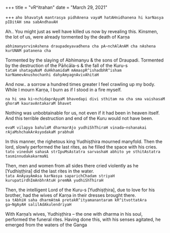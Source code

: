 +++
title = "vR^itrahan"
date = "March 29, 2021"

+++
`aho bhavatyA mantrasya pidhAnena vayaM hatAHnidhanena hi karNasya pIDitAH sma sabAndhavAH`

Ah.. You might just as well have killed us now by revealing this.
Kinsmen, the lot of us, were already tormented by the death of Karṇa

`abhimanyorvinAshena draupadeyavadhena cha pA~nchAlAnAM cha nAshena kurUNAM patanena cha `  
  
Tormented by the slaying of Abhimanyu & the sons of Draupadi. Tormented
by the destruction of the Pāñcāla-s & the fall of the Kuru-s  
`tataH shataguNaM duHkhamidaM mAmaspR^ishadbhR^isham karNamevAnushochanhi dahyAmyagnAvivAhitaH`
  
  
And now.. a sorrow a hundred times greater I feel crawling up my body.
While I mourn Karṇa, I burn as if I stood in a fire myself.  
  
`na hi sma ki~nchidaprApyaM bhavedapi divi sthitam na cha sma vaishasaM ghoraM kauravAntakaraM bhavet `  
  
Nothing was unbobtainable for us, not even if it had been in heaven
itself. And this terrible destruction and end of the Kuru would not have
been.  
  
`evaM vilapya bahulaM dharmarAjo yudhiShThiraH vinada~nshanakai rAjaMshchakArAsyodakaM prabhuH `  
  
In this manner, the righetous king Yudhiṣṭhira mourned manyfold. Then
the lord, slowly performed the last rites, as he filled the space with
his cries.  
`tato vineduH sahasA strIpuMsAstatra sarvashaH abhito ye sthitAstatra tasminnudakakarmaNi`
  
  
Then, men and women from all sides there cried violently as he
\[Yudhiṣṭḥira\] did the last rites in the water.  
`tata AnAyayAmAsa karNasya saparichChadam striyaH kurupatirdhImAnbhrAtuH premNA yudhiShThiraH`
  
  
Then, the intelligent Lord of the Kuru-s \[Yudhiṣṭḥira\], due to love
for his brother, had the wives of Karṇa in their dresses brought
there.  
`sa tAbhiH saha dharmAtmA pretakR^ityamanantaram kR^itvottatAra ga~NgAyAH salilAdAkulendriyaH`
  
  
With Karṇa’s wives, Yudhiṣṭhira – the one with dharma in his soul,
performed the funeral rites. Having done this, with his senses agitated,
he emerged from the waters of the Ganga

